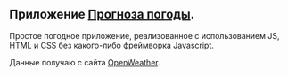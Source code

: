 ## Приложение [Прогноза погоды](https://miroshairk.github.io/weather_app/).

Простое погодное приложение, реализованное с использованием JS, HTML и CSS без какого-либо фреймворка Javascript.

Данные получаю с сайта [OpenWeather](https://openweathermap.org).
